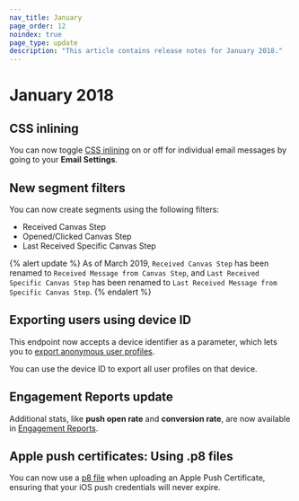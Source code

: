 ```yaml
---
nav_title: January
page_order: 12
noindex: true
page_type: update
description: "This article contains release notes for January 2018."
---
```

# January 2018

## CSS inlining

You can now toggle [CSS inlining][84] on or off for individual email messages by going to your **Email Settings**.

## New segment filters

You can now create segments using the following filters:
- Received Canvas Step
- Opened/Clicked Canvas Step
- Last Received Specific Canvas Step

{% alert update %}
As of March 2019, `Received Canvas Step` has been renamed to `Received Message from Canvas Step`, and `Last Received Specific Canvas Step` has been renamed to `Last Received Message from Specific Canvas Step`.
{% endalert %}

## Exporting users using device ID

This endpoint now accepts a device identifier as a parameter, which lets you to [export anonymous user profiles][82].

You can use the device ID to export all user profiles on that device.

## Engagement Reports update

Additional stats, like **push open rate** and **conversion rate**, are now available in [Engagement Reports][81].

## Apple push certificates: Using .p8 files

You can now use a [p8 file][80] when uploading an Apple Push Certificate, ensuring that your iOS push credentials will never expire.


[80]: {{site.baseurl}}/developer_guide/platform_integration_guides/ios/push_notifications/integration/#recommended-option-using-a-p8-file-authentication-tokens
[81]: {{site.baseurl}}/user_guide/data_and_analytics/reporting/engagement_reports/#engagement-reports
[82]: {{site.baseurl}}/developer_guide/rest_api/export/#users-by-identifier-endpoint
[84]: {{site.baseurl}}/user_guide/message_building_by_channel/email/css_inline/#css-inlining
